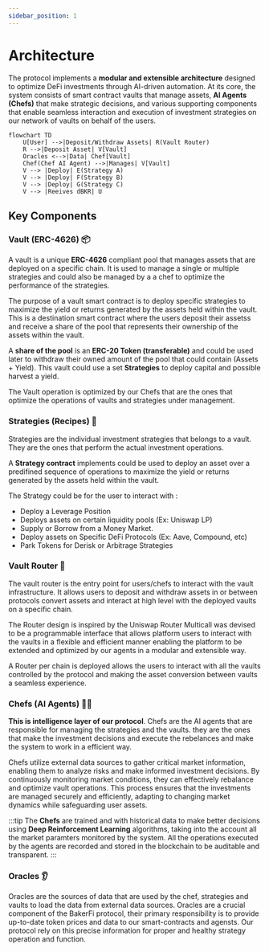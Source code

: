 ```yaml
---
sidebar_position: 1
---
```


# Architecture

The protocol implements a **modular and extensible architecture** designed to optimize DeFi investments through AI-driven automation. At its core, the system consists of smart contract vaults that manage assets, **AI Agents (Chefs)** that make strategic decisions, and various supporting components that enable seamless interaction and execution of investment strategies on our network of vaults on behalf of the users.

```mermaid
flowchart TD
    U[User] -->|Deposit/Withdraw Assets| R(Vault Router)
    R -->|Deposit Asset| V[Vault]
    Oracles <-->|Data| Chef[Vault]
    Chef(Chef AI Agent) -->|Manages| V[Vault]
    V --> |Deploy| E(Strategy A)
    V --> |Deploy| F(Strategy B)
    V --> |Deploy| G(Strategy C)
    V --> |Reeives dBKR| U
```

## Key Components

### Vault (ERC-4626) 📦
A vault is a unique **ERC-4626** compliant pool that manages assets that are deployed on a specific chain. It is used to manage a single or multiple strategies and could also be managed by a a chef to optimize the performance of the strategies.

The purpose of a vault smart contract is to deploy specific strategies to maximize the yield or returns generated by the assets held within the vault. This is a destination smart contract where the users deposit their assetss and receive a share of the pool that represents their ownership of the assets within the vault.

A **share of the pool** is an **ERC-20 Token (transferable)** and could be used later to withdraw their owned amount of the pool that could contain (Assets + Yield). This vault could use a set **Strategies** to deploy capital and possible harvest a yield.

The Vault operation is optimized by our Chefs that are the ones that optimize the operations of vaults and strategies under management.

### Strategies (Recipes) 🍰
Strategies are the individual investment strategies that belongs to a vault. They are the ones that perform the actual investment operations.

A **Strategy contract** implements could be used to deploy an asset over a predifined sequence of operations to maximize the yield or returns generated by the assets held within the vault.

The Strategy could be for the user to interact with :

- Deploy a Leverage Position
- Deploys assets on certain liquidity pools (Ex: Uniswap LP)
- Supply or Borrow from a Money Market.
- Deploy assets on Specific DeFi Protocols (Ex: Aave, Compound, etc)
- Park Tokens for Derisk or Arbitrage Strategies


### Vault Router 🚏
The vault router is the entry point for users/chefs to interact with the vault infrastructure. It allows users to deposit and withdraw assets in or between protocols convert assets and interact at high level with the deployed vaults on a specific chain.

The Router design is inspired by the Uniswap Router Multicall was devised to be a programmable interface that allows platform users to interact with the vaults in a flexible and efficient manner enabling the platform to be extended and optimized by our agents in a modular and extensible way.

A Router per chain is deployed  allows the users to interact with all the vaults controlled by the protocol and making the asset conversion between vaults a seamless experience.

### Chefs (AI Agents) 🧑‍🍳
**This is intelligence layer of our protocol**. Chefs are the AI agents that are responsible for managing the strategies and the vaults. they are the ones that make the investment decisions and execute the rebelances and make the system to work in a efficient way.

Chefs utilize external data sources to gather critical market information, enabling them to analyze risks and make informed investment decisions. By continuously monitoring market conditions, they can effectively rebalance and optimize vault operations. This process ensures that the investments are managed securely and efficiently, adapting to changing market dynamics while safeguarding user assets.

:::tip
The **Chefs** are trained and with historical data to make better decisions using **Deep Reinforcement Learning** algorithms, taking into the account all the market paramters monitored by the system. All the operations executed by the agents are recorded and stored in the blockchain to be auditable and transparent.
:::


### Oracles 👂

Oracles are the sources of data that are used by the chef, strategies and vaults to load the data from external data sources.
Oracles are a crucial component of the BakerFi protocol, their primary responsibility is to provide up-to-date token prices and data to our smart-contracts and agensts. Our protocol rely on this precise information for proper and healthy strategy operation and function.


